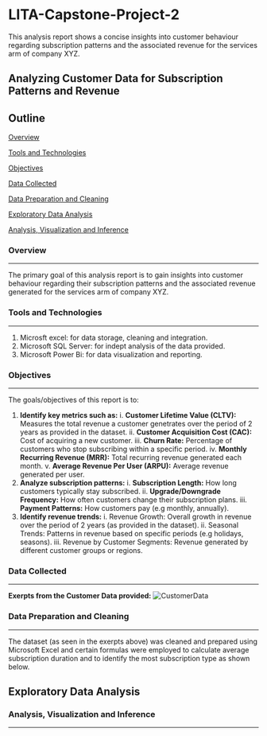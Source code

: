 # LITA-Capstone-Project-2
This analysis report shows a concise insights into customer behaviour regarding subscription patterns and the associated revenue for the services arm of company XYZ.

## Analyzing Customer Data for Subscription Patterns and Revenue
## Outline
[Overview](#Overview)

[Tools and Technologies](#Tool-and-Technologies)

[Objectives](#Objectives)

[Data Collected](#Data-Collected)

[Data Preparation and Cleaning](#Data-Preparation-and-Cleaning)

[Exploratory Data Analysis](#Exploratory-Data-Analysis)

[Analysis, Visualization and Inference](#Analysis-Visualization-and-Inference)

### Overview
---
The primary goal of this analysis report is to gain insights into customer behaviour regarding their subscription patterns and the associated revenue generated for the services arm of company XYZ. 

### Tools and Technologies
---
1. Microsft excel: for data storage, cleaning and integration.
2. Microsoft SQL Server: for indept analysis of the data provided.
3. Microsoft Power Bi: for data visualization and reporting.

### Objectives
---
The goals/objectives of this report is to:
1. **Identify key metrics such as:**
   i. **Customer Lifetime Value (CLTV):** Measures the total revenue a customer genetrates over the period of 2 years as provided in the dataset.
   ii. **Customer Acquisition Cost (CAC):** Cost of acquiring a new customer.
   iii. **Churn Rate:** Percentage of customers who stop subscribing within a specific period.
   iv. **Monthly Recurring Revenue (MRR):** Total recurring revenue generated each month.
   v. **Average Revenue Per User (ARPU):** Average revenue generated per user.
2. **Analyze subscription patterns:**
   i. **Subscription Length:** How long customers typically stay subscribed.
   ii. **Upgrade/Downgrade Frequency:** How often customers change their subscription plans.
   iii. **Payment Patterns:** How customers pay (e.g monthly, annually).
3. **Identify revenue trends:**
   i. Revenue Growth: Overall growth in revenue over the period of 2 years (as provided in the dataset).
   ii. Seasonal Trends: Patterns in revenue based on specific periods (e.g holidays, seasons).
   iii. Revenue by Customer Segments: Revenue generated by different customer groups or regions.

### Data Collected
---
**Exerpts from the Customer Data provided:**
![CustomerData](https://github.com/user-attachments/assets/a0b95f67-6e24-42fc-aea1-cc4ee65687fb)

### Data Preparation and Cleaning
---
The dataset (as seen in the exerpts above) was cleaned and prepared using Microsoft Excel and certain formulas were employed to calculate average subscription duration and to identify the most subscription type as shown below.

## Exploratory Data Analysis
### Analysis, Visualization and Inference
---

